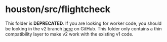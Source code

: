 # houston/src/flightcheck

This folder is **DEPRECATED**. If you are looking for worker code, you should
be looking in the v2 branch [here](https://github.com/elementary/houston/tree/v2/src/worker)
on GitHub. This folder only contains a thin compatibility layer to make v2 work
with the existing v1 code.

